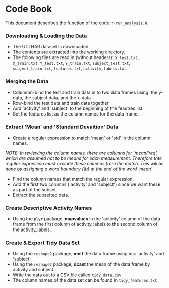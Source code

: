 # Code Book

This document describes the function of the code in `run_analysis.R`.

### Downloading & Loading the Data
* The UCI HAR dataset is downloaded.
* The contents are extracted into the working directory.
* The following files are read in (without headers): `X_test.txt`, `X_train.txt`, `Y_test.txt`, `Y_train.txt`, `subject_test.txt`, `subject_train.txt`, `features.txt`, `activity_labels.txt`.

### Merging the Data
* Colummn-bind the test and train data in to two data frames using: the y-data, the subject data, and the x-data
* Row-bind the test data and train data together
* Add 'activity' and 'subject' to the beginning of the feautres list. 
* Set the features list as the column names for the data frame. 

### Extract 'Mean' and 'Standard Devaition' Data
* Create a regular expression to match 'mean' or 'std' in the column names.

*NOTE: In reviewing the column names, there are columns for 'meanFreq', which are assumed not to be means for each measurement. Therefore thte regular expression must exclude these columns from the match. This will be done by assigning a word boundary (\\b) at the end of the word 'mean'*

* Find the column names that match the regular expression. 
* Add the first two columns ('activity' and 'subject') since we want these as part of the subset.
* Extract the subsetted data.

### Create Descriptive Activity Names
* Using the `plyr` package, **mapvalues** in the 'activity' column of the data frame from the first column of activity_labels to the second column of the activity_labels.

### Create & Export Tidy Data Set
* Using the `reshape2` package, **melt** the data frame using ids: 'activity' and 'subject'.
* Using the `reshape2` package, **dcast** the mean of the data frame by activity and subject.
* Write the data out to a CSV file called `tidy_data.csv`
* The column names of the data set can be found in `tidy_features.txt`

